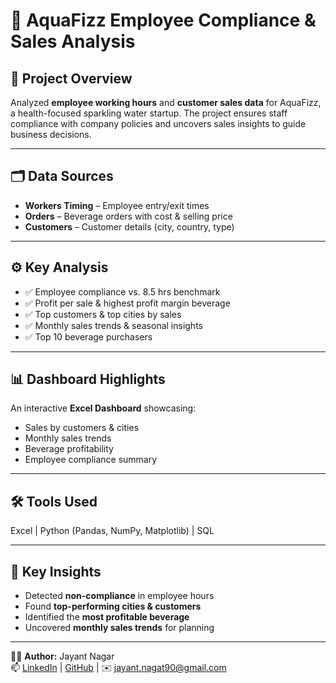 # 🍹 AquaFizz Employee Compliance & Sales Analysis  

## 📌 Project Overview  
Analyzed **employee working hours** and **customer sales data** for AquaFizz, a health-focused sparkling water startup. The project ensures staff compliance with company policies and uncovers sales insights to guide business decisions.  

---

## 🗂️ Data Sources  
- **Workers Timing** – Employee entry/exit times  
- **Orders** – Beverage orders with cost & selling price  
- **Customers** – Customer details (city, country, type)  

---

## ⚙️ Key Analysis  
- ✅ Employee compliance vs. 8.5 hrs benchmark  
- ✅ Profit per sale & highest profit margin beverage  
- ✅ Top customers & top cities by sales  
- ✅ Monthly sales trends & seasonal insights  
- ✅ Top 10 beverage purchasers  

---

## 📊 Dashboard Highlights  
An interactive **Excel Dashboard** showcasing:  
- Sales by customers & cities  
- Monthly sales trends  
- Beverage profitability  
- Employee compliance summary  

---

## 🛠️ Tools Used  
Excel | Python (Pandas, NumPy, Matplotlib) | SQL  

---

## 🚀 Key Insights  
- Detected **non-compliance** in employee hours  
- Found **top-performing cities & customers**  
- Identified the **most profitable beverage**  
- Uncovered **monthly sales trends** for planning  

---

👨‍💻 **Author:** Jayant Nagar  
📫 [LinkedIn](https://www.linkedin.com/in/jayant-nagar-a7513823) | [GitHub](https://github.com/jayant-nagar) | ✉️ jayant.nagat90@gmail.com  
